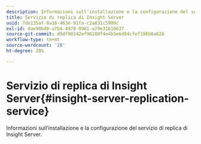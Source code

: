 ```yaml
---
description: Informazioni sull’installazione e la configurazione del servizio di replica di Insight Server.
title: Servizio di replica di Insight Server
uuid: 7de135af-8a16-463e-91fa-c2a831c5909c
exl-id: 4ae90bd8-a7b4-4978-9901-a79e31618637
source-git-commit: d9df90242ef96188f4e4b5e6d04cfef196b0a628
workflow-type: tm+mt
source-wordcount: '28'
ht-degree: 28%

---
```


# Servizio di replica di Insight Server{#insight-server-replication-service}

Informazioni sull’installazione e la configurazione del servizio di replica di Insight Server.

